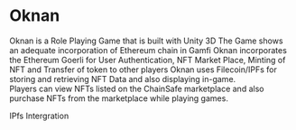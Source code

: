 # Oknan
 
 Oknan is a Role Playing Game that is built with Unity 3D The Game shows an adequate incorporation of Ethereum chain in Gamfi Oknan incorporates the Ethereum Goerli for User Authentication, NFT Market Place, Minting of NFT and Transfer of token to other players Oknan uses Filecoin/IPFs for storing and retrieving NFT Data and also displaying in-game.  
 Players can view NFTs listed on the ChainSafe marketplace and also purchase NFTs ​from the marketplace while playing games.​
 
 IPfs Intergration
 
 
